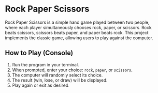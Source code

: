 # Rock Paper Scissors

Rock Paper Scissors is a simple hand game played between two people, where each player simultaneously chooses rock, paper, or scissors. Rock beats scissors, scissors beats paper, and paper beats rock. This project implements the classic game, allowing users to play against the computer.

## How to Play (Console)

1. Run the program in your terminal.
2. When prompted, enter your choice: `rock`, `paper`, or `scissors`.
3. The computer will randomly select its choice.
4. The result (win, lose, or draw) will be displayed.
5. Play again or exit as desired.